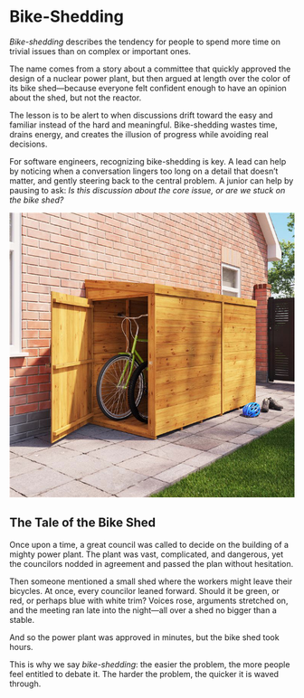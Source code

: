 # Bike-Shedding

*Bike-shedding* describes the tendency for people to spend more time on trivial issues than on complex or important ones.

The name comes from a story about a committee that quickly approved the design of a nuclear power plant, but then argued at length over the color of its bike shed—because everyone felt confident enough to have an opinion about the shed, but not the reactor.  

The lesson is to be alert to when discussions drift toward the easy and familiar instead of the hard and meaningful. Bike-shedding wastes time, drains energy, and creates the illusion of progress while avoiding real decisions.  

For software engineers, recognizing bike-shedding is key. A lead can help by noticing when a conversation lingers too long on a detail that doesn’t matter, and gently steering back to the central problem. A junior can help by pausing to ask: *Is this discussion about the core issue, or are we stuck on the bike shed?*  

![Bike Shedding](./bike-shedding.jpg)

## The Tale of the Bike Shed

Once upon a time, a great council was called to decide on the building of a mighty power plant. The plant was vast, complicated, and dangerous, yet the councilors nodded in agreement and passed the plan without hesitation.  

Then someone mentioned a small shed where the workers might leave their bicycles. At once, every councilor leaned forward. Should it be green, or red, or perhaps blue with white trim? Voices rose, arguments stretched on, and the meeting ran late into the night—all over a shed no bigger than a stable.  

And so the power plant was approved in minutes, but the bike shed took hours.  

This is why we say *bike-shedding*: the easier the problem, the more people feel entitled to debate it. The harder the problem, the quicker it is waved through.  
